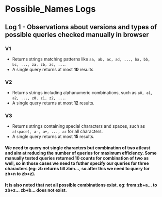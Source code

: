 # Possible_Names Logs

## Log 1 - Observations about versions and types of possible queries checked manually in browser

### **V1**

- Returns strings matching patterns like `aa, ab, ac, ad, ..., ba, bb, bc, ..., za, zb, zc, ...`.
- A single query returns at most **10** results.

### **V2**

- Returns strings including alphanumeric combinations, such as `a0, a1, a2, ..., z0, z1, z2, ...`.
- A single query returns at most **12** results.

### **V3**

- Returns strings containing special characters and spaces, such as `a(space), a-, a+, ..., az` for all characters.
- A single query returns at most **15** results.

#### We need to query not single characters but combination of two atleast and aim at reducing the number of queries for maximum efficiency. Some manually tested queries returned 10 counts for combination of two as well, so in those cases we need to futher specify our queries for three characters (eg: zb returns till zbm..., so after this we need to query for zb+n to zb+z).

#### It is also noted that not all possible combinations exist. eg: from zb+a... to zb+z... zb+b... does not exist.
